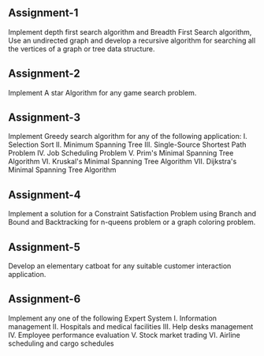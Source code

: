## Assignment-1
Implement depth first search algorithm and Breadth First Search algorithm, Use an undirected 
graph and develop a recursive algorithm for searching all the vertices of a graph or tree data 
structure. 

## Assignment-2
Implement A star Algorithm for any game search problem.

## Assignment-3
Implement Greedy search algorithm for any of the following application:
I. Selection Sort
II. Minimum Spanning Tree
III. Single-Source Shortest Path Problem
IV. Job Scheduling Problem
V. Prim's Minimal Spanning Tree Algorithm
VI. Kruskal's Minimal Spanning Tree Algorithm
VII. Dijkstra's Minimal Spanning Tree Algorithm

## Assignment-4
Implement a solution for a Constraint Satisfaction Problem using Branch and Bound and 
Backtracking for n-queens problem or a graph coloring problem.

## Assignment-5
Develop an elementary catboat for any suitable customer interaction application.

## Assignment-6
Implement any one of the following Expert System 
I. Information management
II. Hospitals and medical facilities
III. Help desks management
IV. Employee performance evaluation
V. Stock market trading
VI. Airline scheduling and cargo schedules
